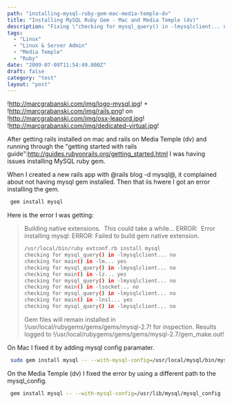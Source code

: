 ```yaml
---
path: "installing-mysql-ruby-gem-mac-media-temple-dv"
title: "Installing MySQL Ruby Gem - Mac and Media Temple (dv)"
description: "Fixing \"checking for mysql_query() in -lmysqlclient... no\" error when installing mysql ruby gem."
tags: 
  - "Linux"
  - "Linux & Server Admin"
  - "Media Temple"
  - "Ruby"
date: "2009-07-09T11:54:49.000Z"
draft: false
category: "test"
layout: "post"
---
```


!http://marcgrabanski.com/img/logo-mysql.jpg!
+
!http://marcgrabanski.com/img/rails.png!
on
!http://marcgrabanski.com/img/osx-leapord.jpg!
!http://marcgrabanski.com/img/dedicated-virtual.jpg!

After getting rails installed on mac and rails on Media Temple (dv) and running through the "getting started with rails guide":http://guides.rubyonrails.org/getting_started.html I was having issues installing MySQL ruby gem.

When I created a new rails app with @rails blog -d mysql@, it complained about not having mysql gem installed. Then that iis hwere I got an error installing the gem.
```bash
 gem install mysql
```

Here is the error I was getting:
> Building native extensions.  This could take a while...
>  ERROR:  Error installing mysql:
>   ERROR: Failed to build gem native extension.
> ```bash
> /usr/local/bin/ruby extconf.rb install mysql 
> checking for mysql_query() in -lmysqlclient... no
> checking for main() in -lm... yes
> checking for mysql_query() in -lmysqlclient... no
> checking for main() in -lz... yes
> checking for mysql_query() in -lmysqlclient... no
> checking for main() in -lsocket... no
> checking for mysql_query() in -lmysqlclient... no
> checking for main() in -lnsl... yes
> checking for mysql_query() in -lmysqlclient... no
> ```
> 
> Gem files will remain installed in !/usr/local/rubygems/gems/gems/mysql-2.7! for inspection.
> Results logged to !/usr/local/rubygems/gems/gems/mysql-2.7/gem_make.out!

On Mac I fixed it by adding mysql config paramater.
```bash
 sudo gem install mysql -- --with-mysql-config=/usr/local/mysql/bin/mysql_config
```

On the Media Temple (dv) I fixed the error by using a different path to the mysql_config.
```bash
 gem install mysql -- --with-mysql-config=/usr/lib/mysql/mysql_config
```
